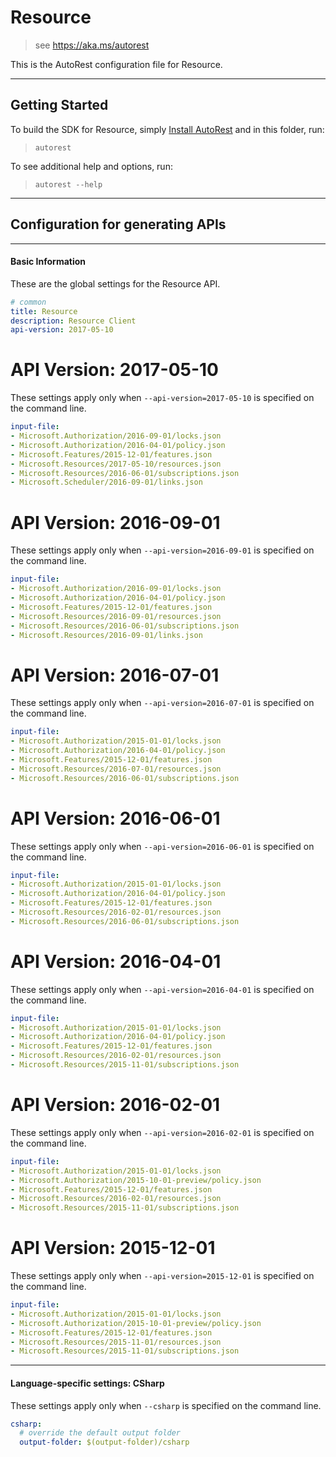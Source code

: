 # Resource
    
> see https://aka.ms/autorest

This is the AutoRest configuration file for Resource.



---
## Getting Started 
To build the SDK for Resource, simply [Install AutoRest](https://aka.ms/autorest/install) and in this folder, run:

> `autorest`

To see additional help and options, run:

> `autorest --help`
---

## Configuration for generating APIs


---
#### Basic Information 
These are the global settings for the Resource API.

``` yaml
# common 
title: Resource
description: Resource Client
api-version: 2017-05-10

```


# API Version: 2017-05-10

These settings apply only when `--api-version=2017-05-10` is specified on the command line.

``` yaml $(api-version) == '2017-05-10'
input-file:
- Microsoft.Authorization/2016-09-01/locks.json
- Microsoft.Authorization/2016-04-01/policy.json
- Microsoft.Features/2015-12-01/features.json
- Microsoft.Resources/2017-05-10/resources.json
- Microsoft.Resources/2016-06-01/subscriptions.json
- Microsoft.Scheduler/2016-09-01/links.json

```
 
# API Version: 2016-09-01

These settings apply only when `--api-version=2016-09-01` is specified on the command line.

``` yaml $(api-version) == '2016-09-01'
input-file:
- Microsoft.Authorization/2016-09-01/locks.json
- Microsoft.Authorization/2016-04-01/policy.json
- Microsoft.Features/2015-12-01/features.json
- Microsoft.Resources/2016-09-01/resources.json
- Microsoft.Resources/2016-06-01/subscriptions.json
- Microsoft.Resources/2016-09-01/links.json

```
 
# API Version: 2016-07-01

These settings apply only when `--api-version=2016-07-01` is specified on the command line.

``` yaml $(api-version) == '2016-07-01'
input-file:
- Microsoft.Authorization/2015-01-01/locks.json
- Microsoft.Authorization/2016-04-01/policy.json
- Microsoft.Features/2015-12-01/features.json
- Microsoft.Resources/2016-07-01/resources.json
- Microsoft.Resources/2016-06-01/subscriptions.json

```
 
# API Version: 2016-06-01

These settings apply only when `--api-version=2016-06-01` is specified on the command line.

``` yaml $(api-version) == '2016-06-01'
input-file:
- Microsoft.Authorization/2015-01-01/locks.json
- Microsoft.Authorization/2016-04-01/policy.json
- Microsoft.Features/2015-12-01/features.json
- Microsoft.Resources/2016-02-01/resources.json
- Microsoft.Resources/2016-06-01/subscriptions.json

```
 
# API Version: 2016-04-01

These settings apply only when `--api-version=2016-04-01` is specified on the command line.

``` yaml $(api-version) == '2016-04-01'
input-file:
- Microsoft.Authorization/2015-01-01/locks.json
- Microsoft.Authorization/2016-04-01/policy.json
- Microsoft.Features/2015-12-01/features.json
- Microsoft.Resources/2016-02-01/resources.json
- Microsoft.Resources/2015-11-01/subscriptions.json

```
 
# API Version: 2016-02-01

These settings apply only when `--api-version=2016-02-01` is specified on the command line.

``` yaml $(api-version) == '2016-02-01'
input-file:
- Microsoft.Authorization/2015-01-01/locks.json
- Microsoft.Authorization/2015-10-01-preview/policy.json
- Microsoft.Features/2015-12-01/features.json
- Microsoft.Resources/2016-02-01/resources.json
- Microsoft.Resources/2015-11-01/subscriptions.json

```
 
# API Version: 2015-12-01

These settings apply only when `--api-version=2015-12-01` is specified on the command line.

``` yaml $(api-version) == '2015-12-01'
input-file:
- Microsoft.Authorization/2015-01-01/locks.json
- Microsoft.Authorization/2015-10-01-preview/policy.json
- Microsoft.Features/2015-12-01/features.json
- Microsoft.Resources/2015-11-01/resources.json
- Microsoft.Resources/2015-11-01/subscriptions.json

```


---
#### Language-specific settings: CSharp

These settings apply only when `--csharp` is specified on the command line.

``` yaml $(csharp)
csharp:
  # override the default output folder
  output-folder: $(output-folder)/csharp
```

